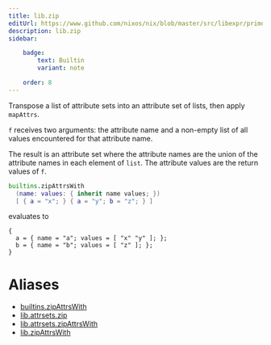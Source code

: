 ```yaml
---
title: lib.zip
editUrl: https://www.github.com/nixos/nix/blob/master/src/libexpr/primops.cc
description: lib.zip
sidebar:

    badge:
        text: Builtin
        variant: note

    order: 8
---
```


Transpose a list of attribute sets into an attribute set of lists,
then apply `mapAttrs`.

`f` receives two arguments: the attribute name and a non-empty
list of all values encountered for that attribute name.

The result is an attribute set where the attribute names are the
union of the attribute names in each element of `list`. The attribute
values are the return values of `f`.

```nix
builtins.zipAttrsWith
  (name: values: { inherit name values; })
  [ { a = "x"; } { a = "y"; b = "z"; } ]
```

evaluates to

```
{
  a = { name = "a"; values = [ "x" "y" ]; };
  b = { name = "b"; values = [ "z" ]; };
}
```


# Aliases

- [builtins.zipAttrsWith](reference/builtins/builtins-zipAttrsWith)
- [lib.attrsets.zip](reference/lib/attrsets/lib-attrsets-zip)
- [lib.attrsets.zipAttrsWith](reference/lib/attrsets/lib-attrsets-zipAttrsWith)
- [lib.zipAttrsWith](reference/lib/lib-zipAttrsWith)


